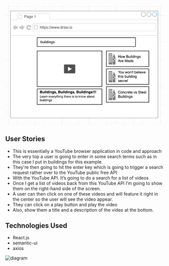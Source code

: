 
![diagram](video.png "diagram")



## User Stories
* This is essentially a YouTube browser application in code and approach
* The very top a user is going to enter in some search terms such as in this case I put in buildings for this example.
* They're then going to hit the enter key which is going to trigger a search request rather over to the YouTube public free API 
* With the YouTube API. It’s going to do a search for a list of videos 
* Once I get a list of videos back from this YouTube API I’m going to show them on the right-hand side of the screen.
* A user can then click on one of these videos and will feature it right in the center so the user will see the video appear.
* They can click on a play button and play the video 
* Also, show them a title and a description of the video at the bottom.

## Technologies Used
* React.js
* semantic-ui
* axios

![diagram](video.gif "diagram")
